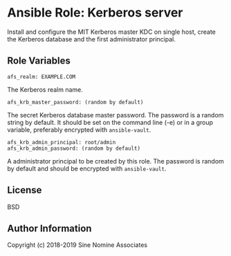 # Ansible Role: Kerberos server

Install and configure the MIT Kerberos master KDC on single host, create the
Kerberos database and the first administrator principal.

## Role Variables

    afs_realm: EXAMPLE.COM

The Kerberos realm name.

    afs_krb_master_password: (random by default)

The secret Kerberos database master password. The password is a random string
by default. It should be set on the command line (-e) or in a group variable,
preferably encrypted with `ansible-vault`.

    afs_krb_admin_principal: root/admin
    afs_krb_admin_password: (random by default)

A administrator principal to be created by this role.  The password is random
by default and should be encrypted with `ansible-vault`.

##  License

BSD

## Author Information

Copyright (c) 2018-2019 Sine Nomine Associates
